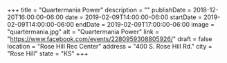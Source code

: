 +++
title = "Quartermania Power"
description = ""
publishDate = 2018-12-20T16:00:00-06:00
date = 2019-02-09T14:00:00-06:00
startDate = 2019-02-09T14:00:00-06:00
endDate = 2019-02-09T17:00:00-06:00
image = "quartermania.jpg"
alt = "Quartermania Power"
link = "https://www.facebook.com/events/2280959308805926/"
draft = false
location = "Rose Hill Rec Center"
address = "400 S. Rose Hill Rd."
city = "Rose Hill"
state = "KS"
+++
